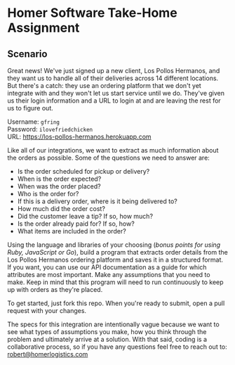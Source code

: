 # Homer Software Take-Home Assignment
## Scenario

Great news! We've just signed up a new client, Los Pollos Hermanos, and they want us to handle all of their deliveries across 14 different locations. But there's a catch: they use an ordering platform that we don't yet integrate with and they won't let us start service until we do. They've given us their login information and a URL to login at and are leaving the rest for us to figure out.

Username: `gfring`  
Password: `ilovefriedchicken`  
URL: https://los-pollos-hermanos.herokuapp.com

Like all of our integrations, we want to extract as much information about the orders as possible. Some of the questions we need to answer are:

* Is the order scheduled for pickup or delivery?
* When is the order expected?
* When was the order placed?
* Who is the order for?
* If this is a delivery order, where is it being delivered to?
* How much did the order cost?
* Did the customer leave a tip? If so, how much?
* Is the order already paid for? If so, how?
* What items are included in the order?

Using the language and libraries of your choosing (*bonus points for using Ruby, JavaScript or Go*), build a program that extracts order details from the Los Pollos Hermanos ordering platform and saves it in a structured format. If you want, you can use our API documentation as a guide for which attributes are most important. Make any assumptions that you need to make. Keep in mind that this program will need to run continuously to keep up with orders as they're placed.

To get started, just fork this repo. When you're ready to submit, open a pull request with your changes.

The specs for this integration are intentionally vague because we want to see what types of assumptions you make, how you think through the problem and ultimately arrive at a solution. With that said, coding is a collaborative process, so if you have any questions feel free to reach out to: robert@homerlogistics.com
